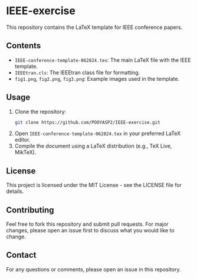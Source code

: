 # IEEE-exercise

This repository contains the LaTeX template for IEEE conference papers.

## Contents

- `IEEE-conference-template-062824.tex`: The main LaTeX file with the IEEE template.
- `IEEEtran.cls`: The IEEEtran class file for formatting.
- `fig1.png`, `fig2.png`, `fig3.png`: Example images used in the template.

## Usage

1. Clone the repository:
    ```bash
    git clone https://github.com/POOYASP2/IEEE-exercise.git
    ```
2. Open `IEEE-conference-template-062824.tex` in your preferred LaTeX editor.
3. Compile the document using a LaTeX distribution (e.g., TeX Live, MikTeX).

## License

This project is licensed under the MIT License - see the LICENSE file for details.

## Contributing

Feel free to fork this repository and submit pull requests. For major changes, please open an issue first to discuss what you would like to change.

## Contact

For any questions or comments, please open an issue in this repository.

